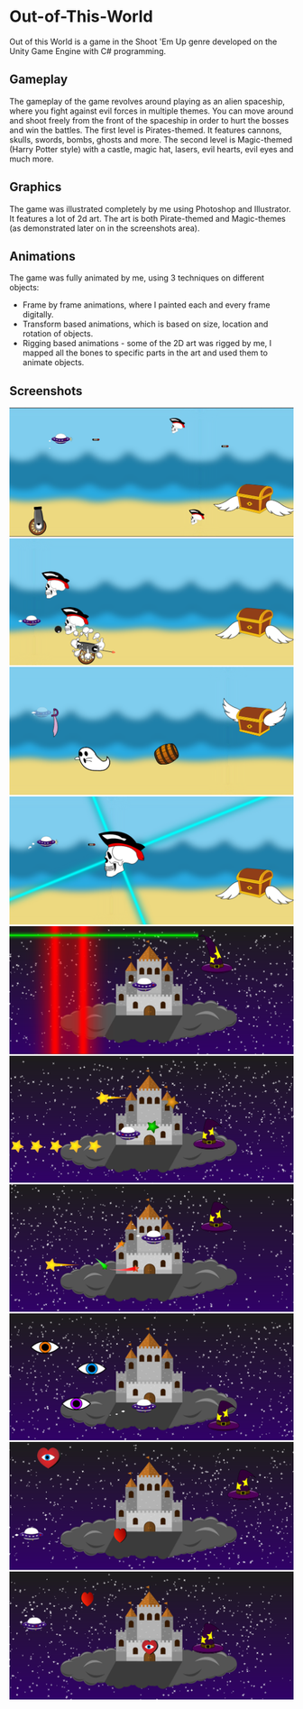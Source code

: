 # Out-of-This-World
Out of this World is a game in the Shoot 'Em Up genre developed on the Unity Game Engine with C# programming.
## Gameplay
The gameplay of the game revolves around playing as an alien spaceship, where you fight against evil forces in multiple themes.
You can move around and shoot freely from the front of the spaceship in order to hurt the bosses and win the battles.
The first level is Pirates-themed. It features cannons, skulls, swords, bombs, ghosts and more.
The second level is Magic-themed (Harry Potter style) with a castle, magic hat, lasers, evil hearts, evil eyes and much more.

## Graphics
The game was illustrated completely by me using Photoshop and Illustrator. It features a lot of 2d art.
The art is both Pirate-themed and Magic-themes (as demonstrated later on in the screenshots area).

## Animations
The game was fully animated by me, using 3 techniques on different objects:
- Frame by frame animations, where I painted each and every frame digitally.
- Transform based animations, which is based on size, location and rotation of objects.
- Rigging based animations - some of the 2D art was rigged by me, I mapped all the bones to specific parts in the art and used them to animate objects.

## Screenshots
![alt text](https://github.com/lidoratias/Out-of-This-World/blob/main/Screenshots%20-%20Out%20of%20this%20World/Screenshot%201.png?raw=true)
![alt text](https://github.com/lidoratias/Out-of-This-World/blob/main/Screenshots%20-%20Out%20of%20this%20World/Screenshot%202.png?raw=true)
![alt text](https://github.com/lidoratias/Out-of-This-World/blob/main/Screenshots%20-%20Out%20of%20this%20World/Screenshot%203.png?raw=true)
![alt text](https://github.com/lidoratias/Out-of-This-World/blob/main/Screenshots%20-%20Out%20of%20this%20World/Screenshot%204.png?raw=true)
![alt text](https://github.com/lidoratias/Out-of-This-World/blob/main/Screenshots%20-%20Out%20of%20this%20World/Screenshot%205.png?raw=true)
![alt text](https://github.com/lidoratias/Out-of-This-World/blob/main/Screenshots%20-%20Out%20of%20this%20World/Screenshot%206.png?raw=true)
![alt text](https://github.com/lidoratias/Out-of-This-World/blob/main/Screenshots%20-%20Out%20of%20this%20World/Screenshot%207.png?raw=true)
![alt text](https://github.com/lidoratias/Out-of-This-World/blob/main/Screenshots%20-%20Out%20of%20this%20World/Screenshot%208.png?raw=true)
![alt text](https://github.com/lidoratias/Out-of-This-World/blob/main/Screenshots%20-%20Out%20of%20this%20World/Screenshot%209.png?raw=true)
![alt text](https://github.com/lidoratias/Out-of-This-World/blob/main/Screenshots%20-%20Out%20of%20this%20World/Screenshot%2010.png?raw=true)
